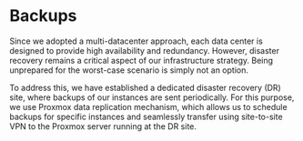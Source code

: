 # Backups
Since we adopted a multi-datacenter approach, each data center is designed to provide high availability and redundancy. However, disaster recovery remains a critical aspect of our infrastructure strategy. Being unprepared for the worst-case scenario is simply not an option.

To address this, we have established a dedicated disaster recovery (DR) site, where backups of our instances are sent periodically. For this purpose, we use Proxmox data replication mechanism, which allows us to schedule backups for specific instances and seamlessly transfer using site-to-site VPN to the Proxmox server running at the DR site.
